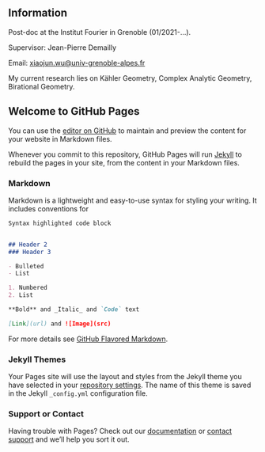 ## Information

Post-doc at the Institut Fourier in Grenoble (01/2021-...).

Supervisor: Jean-Pierre Demailly

Email: [xiaojun.wu@univ-grenoble-alpes.fr](xiaojun.wu@univ-grenoble-alpes.fr)

My current research lies on Kähler Geometry,  Complex Analytic Geometry,  Birational Geometry.
## Welcome to GitHub Pages

You can use the [editor on GitHub](https://github.com/xiaojun-wu-0127/xiaojun-wu.github.io/edit/gh-pages/index.md) to maintain and preview the content for your website in Markdown files.

Whenever you commit to this repository, GitHub Pages will run [Jekyll](https://jekyllrb.com/) to rebuild the pages in your site, from the content in your Markdown files.

### Markdown

Markdown is a lightweight and easy-to-use syntax for styling your writing. It includes conventions for

```markdown
Syntax highlighted code block


## Header 2
### Header 3

- Bulleted
- List

1. Numbered
2. List

**Bold** and _Italic_ and `Code` text

[Link](url) and ![Image](src)
```

For more details see [GitHub Flavored Markdown](https://guides.github.com/features/mastering-markdown/).

### Jekyll Themes

Your Pages site will use the layout and styles from the Jekyll theme you have selected in your [repository settings](https://github.com/xiaojun-wu-0127/xiaojun-wu.github.io/settings). The name of this theme is saved in the Jekyll `_config.yml` configuration file.

### Support or Contact

Having trouble with Pages? Check out our [documentation](https://docs.github.com/categories/github-pages-basics/) or [contact support](https://support.github.com/contact) and we’ll help you sort it out.
